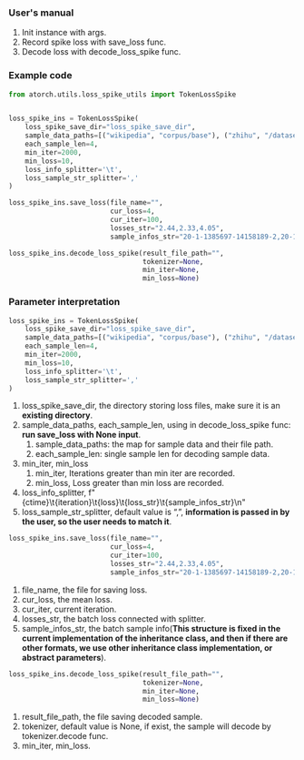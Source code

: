### User's manual

1. Init instance with args.
2. Record spike loss with save_loss func.
3. Decode loss with decode_loss_spike func.

### Example code

```python
from atorch.utils.loss_spike_utils import TokenLossSpike


loss_spike_ins = TokenLossSpike(
    loss_spike_save_dir="loss_spike_save_dir", 
    sample_data_paths=[("wikipedia", "corpus/base"), ("zhihu", "/dataset/fd5061f6/data/tokenize_data/zhihu.lazy")], 
    each_sample_len=4, 
    min_iter=2000, 
    min_loss=10,
    loss_info_splitter='\t', 
    loss_sample_str_splitter=','
)

loss_spike_ins.save_loss(file_name="", 
                         cur_loss=4, 
                         cur_iter=100, 
                         losses_str="2.44,2.33,4.05", 
                         sample_infos_str="20-1-1385697-14158189-2,20-1-1385697-14158189-2,20-1-1385697-14158189-2")

loss_spike_ins.decode_loss_spike(result_file_path="", 
                                 tokenizer=None, 
                                 min_iter=None, 
                                 min_loss=None)
```

### Parameter interpretation

```python
loss_spike_ins = TokenLossSpike(
    loss_spike_save_dir="loss_spike_save_dir", 
    sample_data_paths=[("wikipedia", "corpus/base"), ("zhihu", "/dataset/fd5061f6/data/tokenize_data/zhihu.lazy")], 
    each_sample_len=4, 
    min_iter=2000, 
    min_loss=10,
    loss_info_splitter='\t', 
    loss_sample_str_splitter=','
)
```

1. loss_spike_save_dir, the directory storing loss files, make sure it is an **existing directory**.
2. sample_data_paths, each_sample_len, using in decode_loss_spike func: **run save_loss with None input**.
   1. sample_data_paths: the map for sample data and their file path.
   2. each_sample_len: single sample len for decoding sample data.
3. min_iter, min_loss
   1. min_iter, Iterations greater than min iter are recorded.
   2. min_loss, Loss greater than min loss are recorded.
4. loss_info_splitter, f"{ctime}\t{iteration}\t{loss}\t{loss_str}\t{sample_infos_str}\n"
5. loss_sample_str_splitter, default value is “,”, **information is passed in by the user, so the user needs to match it**.

```python
loss_spike_ins.save_loss(file_name="", 
                         cur_loss=4, 
                         cur_iter=100, 
                         losses_str="2.44,2.33,4.05", 
                         sample_infos_str="20-1-1385697-14158189-2,20-1-1385697-14158189-2,20-1-1385697-14158189-2")
```

1. file_name, the file for saving loss.
2. cur_loss, the mean loss.
3. cur_iter, current iteration.
4. losses_str, the batch loss connected with splitter.
5. sample_infos_str, the batch sample info(**This structure is fixed in the current implementation of the inheritance class, and then if there are other formats, we use other inheritance class implementation, or abstract parameters**).

```python
loss_spike_ins.decode_loss_spike(result_file_path="", 
                                 tokenizer=None, 
                                 min_iter=None, 
                                 min_loss=None)
```

1. result_file_path, the file saving decoded sample.
2. tokenizer, default value is None, if exist, the sample will decode by tokenizer.decode func.
3. min_iter, min_loss.
